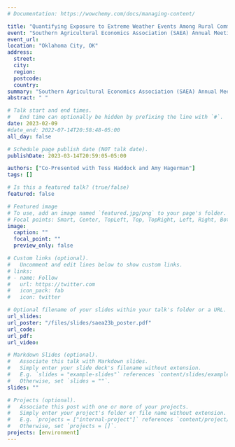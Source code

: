```yaml
---
# Documentation: https://wowchemy.com/docs/managing-content/

title: "Quantifying Exposure to Extreme Weather Events Among Rural Communities and Agricultural Producers in Oklahoma"
event: "Southern Agricultural Economics Association (SAEA) Annual Meeting"
event_url:
location: "Oklahoma City, OK"
address:
  street:
  city:
  region:
  postcode:
  country:
summary: "Southern Agricultural Economics Association (SAEA) Annual Meeting"
abstract: " "

# Talk start and end times.
#   End time can optionally be hidden by prefixing the line with `#`.
date: 2023-02-09
#date_end: 2022-07-14T20:58:48-05:00
all_day: false

# Schedule page publish date (NOT talk date).
publishDate: 2023-03-14T20:59:05-05:00

authors: ["Co-Presented with Tess Haddock and Amy Hagerman"]
tags: []

# Is this a featured talk? (true/false)
featured: false

# Featured image
# To use, add an image named `featured.jpg/png` to your page's folder.
# Focal points: Smart, Center, TopLeft, Top, TopRight, Left, Right, BottomLeft, Bottom, BottomRight.
image:
  caption: ""
  focal_point: ""
  preview_only: false

# Custom links (optional).
#   Uncomment and edit lines below to show custom links.
# links:
# - name: Follow
#   url: https://twitter.com
#   icon_pack: fab
#   icon: twitter

# Optional filename of your slides within your talk's folder or a URL.
url_slides:
url_poster: "/files/slides/saea23b_poster.pdf"
url_code:
url_pdf:
url_video:

# Markdown Slides (optional).
#   Associate this talk with Markdown slides.
#   Simply enter your slide deck's filename without extension.
#   E.g. `slides = "example-slides"` references `content/slides/example-slides.md`.
#   Otherwise, set `slides = ""`.
slides: ""

# Projects (optional).
#   Associate this post with one or more of your projects.
#   Simply enter your project's folder or file name without extension.
#   E.g. `projects = ["internal-project"]` references `content/project/deep-learning/index.md`.
#   Otherwise, set `projects = []`.
projects: [environment]
---
```

